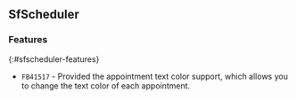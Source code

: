 ## SfScheduler

### Features
{:#sfscheduler-features}

* `FB41517` - Provided the appointment text color support, which allows you to change the text color of each appointment.